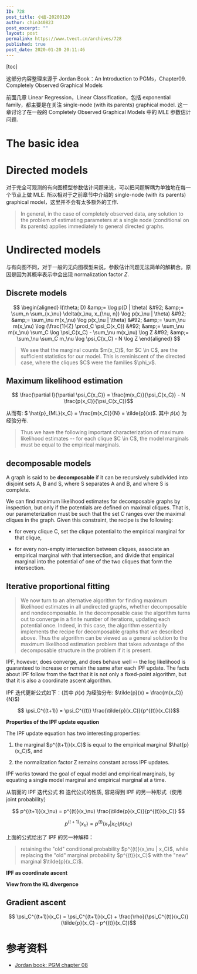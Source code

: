 ```yaml
---
ID: 728
post_title: 小结-20200120
author: chin340823
post_excerpt: ""
layout: post
permalink: https://www.tvect.cn/archives/728
published: true
post_date: 2020-01-20 20:11:46
---
```

[toc]

这部分内容整理来源于 Jordan Book：An Introduction to PGMs，Chapter09. Completely Observed Graphical Models

前面几章 Linear Regression，Linear Classification，包括 exponential family，都主要是在关注 single-node (with its parents) graphical model. 这一章讨论了在一般的 Completely Observed Graphical Models 中的 MLE 参数估计问题.

<!--more-->

<h1>The basic idea</h1>

<h1>Directed models</h1>

对于完全可观测的有向图模型参数估计问题来说，可以把问题解耦为单独地在每一个节点上做 MLE. 所以相对于之前章节中介绍的 single-node (with its parents) graphical model，这里并不会有太多额外的工作.

<blockquote>
  In general, in the case of completely observed data, any solution to the problem of estimating parameters at a single node (conditional on its parents) applies immediately to general directed graphs.
</blockquote>

<h1>Undirected models</h1>

与有向图不同，对于一般的无向图模型来说，参数估计问题无法简单的解耦合。原因是因为其概率表示中会出现 normalization factor $Z$.

<h2>Discrete models</h2>

$$
\begin{aligned}
l(\theta; D) &amp;= \log p(D | \theta) &#92;
&amp;= \sum_n \sum_{x_\nu} \delta(x_\nu, x_{\nu, n}) \log p(x_\nu | \theta) &#92;
&amp;= \sum_\nu m(x_\nu) \log p(x_\nu | \theta) &#92;
&amp;= \sum_\nu m(x_\nu) \log (\frac{1}{Z} \prod_C \psi_C(x_C)) &#92;
&amp;= \sum_\nu m(x_\nu) \sum_C \log \psi_C(x_C) - \sum_\nu m(x_\nu) \log Z &#92;
&amp;= \sum_\nu \sum_C m_\nu \log \psi_C(x_C) - N \log Z
\end{aligned}
$$

<blockquote>
  We see that the marginal counts $m(x_C)$, for $C \in C$, are the sufficient statistics for our model. This is reminiscent of the directed case, where the cliques $C$ were the families $\phi_v$.
</blockquote>

<h2>Maximum likelihood estimation</h2>

$$ \frac{\partial l}{\partial \psi_C(x_C)} = \frac{m(x_C)}{\psi_C(x_C)} - N \frac{p(x_C)}{\psi_C(x_C)}$$

从而有: $ \hat{p}_{ML}(x_C) = \frac{m(x_C)}{N} = \tilde{p}(x)$. 其中 $\tilde{p}(x)$ 为经验分布.

<blockquote>
  Thus we have the following important characterization of maximum likelihood estimates -- for each clique $C \in C$, the model marginals must be equal to the empirical marginals.
</blockquote>

<h2>decomposable models</h2>

A graph is said to be <strong>decomposable</strong> if it can be recursively subdivided into disjoint sets A, B and S, where S separates A and B, and where S is complete.

We can find maximum likelihood estimates for decomposable graphs by inspection, but only if the potentials are defined on maximal cliques. That is, our parameterization must be such that the set $C$ ranges over the maximal cliques in the graph. Given this constraint, the recipe is the following:

<ul>
<li>for every clique C, set the clique potential to the empirical marginal for that clique,</p></li>
<li><p>for every non-empty intersection between cliques, associate an empirical marginal with that intersection, and divide that empirical marginal into the potential of one of the two cliques that form the intersection.</p></li>
</ul>

<h2>Iterative proportional fitting</h2>

<blockquote>
  <p>We now turn to an alternative algorithm for finding maximum likelihood estimates in all undirected graphs, whether decomposable and nondecomposable. In the decomposable case the algorithm turns out to converge in a finite number of iterations, updating each potential once. Indeed, in this case, the algorithm essentially implements the recipe for decomposable graphs that we described above. Thus the algorithm can be viewed as a general solution to the maximum likelihood estimation problem that takes advantage of the decomposable structure in the problem if it is present.
</blockquote>

IPF, however, does converge, and does behave well -- the log likelihood is guaranteed to increase or remain the same after each IPF update. The facts about IPF follow from the fact that it is not only a fixed-point algorithm, but that it is also a coordinate ascent algorithm.

IPF 迭代更新公式如下：(其中 $\tilde{p}(x)$ 为经验分布: $\tilde{p}(x) = \frac{m(x_C)}{N}$)

$$ \psi_C^{(t+1)} = \psi_C^{(t)} \frac{\tilde{p}(x_C)}{p^{(t)}(x_C)}$$

<strong>Properties of the IPF update equation</strong>

The IPF update equation has two interesting properties:

<ol>
<li>the marginal $p^{(t+1)}(x_C)$ is equal to the empirical marginal $\hat{p}(x_C)$, and</p></li>
<li><p>the normalization factor Z remains constant across IPF updates.</p></li>
</ol>

<p>IPF works toward the goal of equal model and empirical marginals, by equating a single model marginal and empirical marginal at a time.

从前面的 IPF 迭代公式 和 迭代公式的性质, 容易得到 IPF 的另一种形式（使用 joint probability）

$$ p^{(t+1)}(x_\nu) = p^{(t)}(x_\nu) \frac{\tilde{p}(x_C)}{p^{(t)}(x_C)} $$

$$ p^{(t+1)}(x_\nu) = p^{(t)}(x_\nu | x_C) \tilde{p}(x_C) $$

上面的公式给出了 IPF 的另一种解释：

<blockquote>
  retaining the "old" conditional probability $p^{(t)}(x_\nu | x_C)$, while replacing the "old" marginal probability $p^{(t)}(x_C)$ with the "new" marginal $\tilde{p}(x_C)$.
</blockquote>

<strong>IPF as coordinate ascent</strong>

<strong>View from the KL divergence</strong>

<h2>Gradient ascent</h2>

$$ \psi_C^{(t+1)}(x_C) = \psi_C^{(t+1)}(x_C) + \frac{\rho}{\psi_C^{(t)}(x_C)}(\tilde{p}(x_C) - p^{(t)}(x_C))$$

<h1>参考资料</h1>

<ul>
<li><a href="">Jordan book: PGM chapter 08</a></li>
</ul>